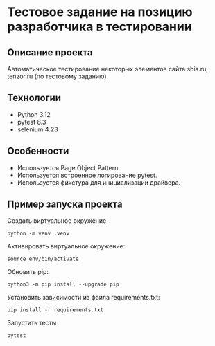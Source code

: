 # Тестовое задание на позицию разработчика в тестировании

## Описание проекта

Автоматическое тестирование некоторых элементов сайта sbis.ru, tenzor.ru (по тестовому заданию).

## Технологии

- Python 3.12
- pytest 8.3
- selenium 4.23

## Особенности

- Используется Page Object Pattern.
- Используется встроенное логирование pytest.
- Используется фикстура для инициализации драйвера.

## Пример запуска проекта

Создать виртуальное окружение:

```
python -m venv .venv
```

Активировать виртуальное окружение:

```
source env/bin/activate
```

Обновить pip:

```
python3 -m pip install --upgrade pip
```

Установить зависимости из файла requirements.txt:

```
pip install -r requirements.txt
```

Запустить тесты

```
pytest
```